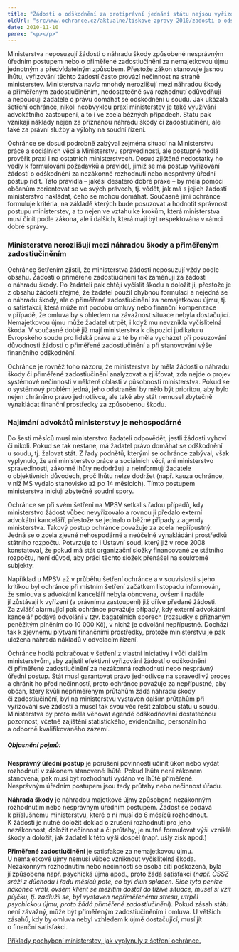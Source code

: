```yaml
---
title: "Žádosti o odškodnění za protiprávní jednání státu nejsou vyřizovány v souladu se zákonem"
oldUrl: "src/www.ochrance.cz/aktualne/tiskove-zpravy-2010/zadosti-o-odskodneni-za-protipravni-jednani-statu-nejsou-vyrizovany-v-souladu-se-zakone"
date: 2010-11-10
perex: "<p></p>"
---
```


<!-- imported from the old website -->

<p>Ministerstva neposuzují žádosti o náhradu škody způsobené nesprávným úředním postupem nebo o přiměřené zadostiučinění za nemajetkovou újmu jednotným a předvídatelným způsobem. Přestože zákon stanovuje jasnou lhůtu, vyřizování těchto žádostí často provází nečinnost na straně ministerstev. Ministerstva navíc mnohdy nerozlišují mezi náhradou škody a přiměřeným zadostiučiněním, nedostatečně svá rozhodnutí odůvodňují a nepoučují žadatele o právu domáhat se odškodnění u soudu. Jak ukázala šetření ochránce, nikoli neobvyklou praxí ministerstev je také využívání advokátního zastoupení, a to i ve zcela běžných případech. Státu pak vznikají náklady nejen za přiznanou náhradu škody či zadostiučinění, ale také za právní služby a výlohy na soudní řízení.</p><p>Ochránce se dosud podrobně zabýval zejména situací na Ministerstvu práce a sociálních věcí a Ministerstvu spravedlnosti, ale postupně hodlá prověřit praxi i na ostatních ministerstvech. Dosud zjištěné nedostatky ho vedly k formulování požadavků a pravidel, jimiž se má postup vyřizování žádostí o odškodnění za nezákonné rozhodnutí nebo nesprávný úřední postup řídit. Tato pravidla – jakési desatero dobré praxe &ndash; by měla pomoci občanům zorientovat se ve svých právech, tj. vědět, jak má s jejich žádostí ministerstvo nakládat, čeho se mohou domáhat. Současně jimi ochránce formuluje kritéria, na základě kterých bude posuzovat a hodnotit správnost postupu ministerstev, a to nejen ve vztahu ke krokům, která ministerstva musí činit podle zákona, ale i dalších, která mají být respektována v rámci dobré správy. </p><h3><strong>Ministerstva nerozlišují mezi náhradou škody a přiměřeným zadostiučiněním</strong></h3><p>Ochránce šetřením zjistil, že ministerstva žádosti neposuzují vždy podle obsahu. Žádosti o přiměřené zadostiučinění tak zaměňují za žádosti o náhradu škody. Po žadateli pak chtějí vyčíslit škodu a doložit ji, přestože je z obsahu žádosti zřejmé, že žadatel použil chybnou formulaci a nejedná se o náhradu škody, ale o přiměřené zadostiučinění za nemajetkovou újmu, tj. o satisfakci, která může mít podobu omluvy nebo finanční kompenzace v případě, že omluva by s ohledem na závažnost situace nebyla dostačující. Nemajetkovou újmu může žadatel utrpět, i když mu nevznikla vyčíslitelná škoda. V současné době již mají ministerstva k dispozici judikaturu Evropského soudu pro lidská práva a z té by měla vycházet při posuzování důvodnosti žádosti o přiměřené zadostiučinění a při stanovování výše finančního odškodnění.</p><p>Ochránce je rovněž toho názoru, že ministerstva by měla žádosti o náhradu škody či přiměřené zadostiučinění analyzovat a zjišťovat, zda nejde o projev systémové nečinnosti v některé oblasti v působnosti ministerstva. Pokud se o systémový problém jedná, jeho odstranění by mělo být prioritou, aby bylo nejen chráněno právo jednotlivce, ale také aby stát nemusel zbytečně vynakládat finanční prostředky za způsobenou škodu. </p><h3><strong>Najímání advokátů ministerstvy je nehospodárné</strong></h3><p>Do šesti měsíců musí ministerstvo žadateli odpovědět, jestli žádosti vyhoví či nikoli. Pokud se tak nestane, má žadatel právo domáhat se odškodnění u soudu, tj. žalovat stát. Z řady podnětů, kterými se ochránce zabýval, však vyplynulo, že ani ministerstvo práce a sociálních věcí, ani ministerstvo spravedlnosti, zákonné lhůty nedodržují a neinformují žadatele o objektivních důvodech, proč lhůtu nelze dodržet (např. kauza ochránce, v níž MS vydalo stanovisko až po 14 měsících). Tímto postupem ministerstva iniciují zbytečné soudní spory.</p><p>Ochránce se při svém šetření na MPSV setkal s řadou případů, kdy ministerstvo žádost vůbec nevyřizovalo a rovnou ji předalo externí advokátní kanceláří, přestože se jednalo o běžné případy z agendy ministerstva. Takový postup ochránce považuje za zcela nepřípustný. Jedná se o zcela zjevné nehospodárné a neúčelné vynakládání prostředků státního rozpočtu. Potvrzuje to i Ústavní soud, který již v roce 2008 konstatoval, že pokud má stát organizační složky financované ze státního rozpočtu, není důvod, aby práci těchto složek přenášel na soukromé subjekty.</p><p>Například u MPSV až v průběhu šetření ochránce a v souvislosti s jeho kritikou byl ochránce při místním šetření začátkem listopadu informován, že smlouva s advokátní kanceláří nebyla obnovena, ovšem i nadále jí zůstávají k vyřízení (a právnímu zastoupení) již dříve předané žádosti.  Za zvlášť alarmující pak ochránce považuje případy, kdy externí advokátní kancelář podává odvolání v tzv. bagatelních sporech (rozsudky s přiznaným peněžitým plněním do 10 000 Kč), v nichž je odvolání nepřípustné. Dochází tak k zjevnému plýtvání finančními prostředky, protože ministerstvu je pak uložena náhrada nákladů v odvolacím řízení.</p><p>Ochránce hodlá pokračovat v šetření z vlastní iniciativy i vůči dalším ministerstvům, aby zajistil efektivní vyřizování žádostí o odškodnění či přiměřené zadostiučinění za nezákonná rozhodnutí nebo nesprávný úřední postup. Stát musí garantovat právo jednotlivce na spravedlivý proces a chránit ho před nečinností, proto ochránce považuje za nepřípustné, aby občan, který kvůli nepřiměřeným průtahům žádá náhradu škody či zadostiučinění, byl na ministerstvu vystaven dalším průtahům při vyřizování své žádosti a musel tak svou věc řešit žalobou státu u soudu. Ministerstva by proto měla věnovat agendě odškodňování dostatečnou pozornost, včetně zajištění statistického, evidenčního, personálního a odborně kvalifikovaného zázemí.</p><h5>Objasnění pojmů:<p></p></h5><p><b>Nesprávný úřední postup</b> je porušení povinnosti učinit úkon nebo vydat rozhodnutí v zákonem stanovené lhůtě. Pokud lhůta není zákonem stanovena, pak musí být rozhodnutí vydáno ve lhůtě přiměřené. Nesprávným úředním postupem jsou tedy průtahy nebo nečinnost úřadu. </p><p><b>Náhrada škody</b> je náhradou majetkové újmy způsobené nezákonným rozhodnutím nebo nesprávným úředním postupem. Žádost se podává k příslušnému ministerstvu, které o ní musí do 6 měsíců rozhodnout. K žádosti je nutné doložit doklad o zrušení rozhodnutí pro jeho nezákonnost, doložit nečinnost a či průtahy, je nutné formulovat výši vzniklé škody a doložit, jak žadatel k této výši dospěl (např. ušlý zisk apod.)</p><p><b>Přiměřené zadostiučinění</b> je satisfakce za nemajetkovou újmu. U nemajetkové újmy nemusí vůbec vzniknout vyčíslitelná škoda. Nezákonným rozhodnutím nebo nečinností se osoba cítí poškozená, byla jí způsobena např. psychická újma apod., proto žádá satisfakci (<i>např. ČSSZ sráží z důchodu i řadu měsíců poté, co byl dluh splacen. Sice tyto peníze nakonec vrátí, ovšem klient se mezitím dostal do tíživé situace, musel si vzít půjčku, tj. zadlužil se, byl vystaven nepřiměřenému stresu, utrpěl psychickou újmu, proto žádá přiměřené zadostiučinění</i>). Pokud zásah státu není závažný, může být přiměřeným zadostiučiněním i omluva. U větších zásahů, kdy by omluva nebyl vzhledem k újmě dostačující, musí jít o finanční satisfakci.</p><p></p><p><a href="https://www.ochrance.cz/ostatni/priklady-pochybeni-ministerstva/">Příklady pochybení ministerstev, jak vyplynuly z šetření ochránce.</a></p><p></p><p></p>
